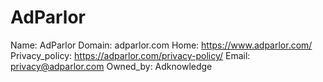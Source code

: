 
# AdParlor

Name: AdParlor
Domain: adparlor.com
Home: https://www.adparlor.com/
Privacy_policy: https://adparlor.com/privacy-policy/
Email: privacy@adparlor.com
Owned_by: Adknowledge
